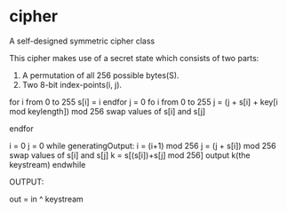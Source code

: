# cipher
A self-designed symmetric cipher class

This cipher makes use of a secret state which consists of two parts:
1. A permutation of all 256 possible bytes(S).
2. Two 8-bit index-points(i, j).

for i from 0 to 255
    s[i] = i
endfor
j = 0
fo i from 0 to 255
    j = (j + s[i] + key[i mod keylength]) mod 256
    swap values of s[i] and s[j]

endfor

i = 0
j = 0
while generatingOutput:
    i = (i+1) mod 256
    j = (j + s[i]) mod 256
    swap values of s[i] and s[j]
    k = s[(s[i])+s[j] mod 256]
    output k(the keystream)
endwhile

OUTPUT:

out = in ^ keystream
